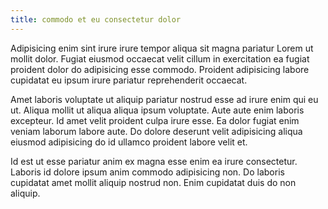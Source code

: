 ```yaml
---
title: commodo et eu consectetur dolor
---
```


Adipisicing enim sint irure irure tempor aliqua sit magna pariatur Lorem ut mollit dolor. Fugiat eiusmod occaecat velit cillum in exercitation ea fugiat proident dolor do adipisicing esse commodo. Proident adipisicing labore cupidatat eu ipsum irure pariatur reprehenderit occaecat.

Amet laboris voluptate ut aliquip pariatur nostrud esse ad irure enim qui eu ut. Aliqua mollit ut aliqua aliqua ipsum voluptate. Aute aute enim laboris excepteur. Id amet velit proident culpa irure esse. Ea dolor fugiat enim veniam laborum labore aute. Do dolore deserunt velit adipisicing aliqua eiusmod adipisicing do id ullamco proident labore velit et.

Id est ut esse pariatur anim ex magna esse enim ea irure consectetur. Laboris id dolore ipsum anim commodo adipisicing non. Do laboris cupidatat amet mollit aliquip nostrud non. Enim cupidatat duis do non aliquip.